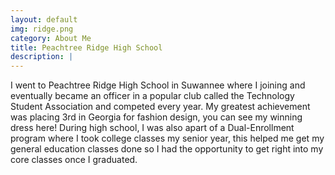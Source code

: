 ```yaml
---
layout: default
img: ridge.png
category: About Me
title: Peachtree Ridge High School
description: |
---
```

  I went to Peachtree Ridge High School in Suwannee where I joining and eventually became an officer in a popular club called the Technology Student Association and competed every year. My greatest achievement was placing 3rd in Georgia for fashion design, you can see my winning dress here! During high school, I was also apart of a Dual-Enrollment program where I took college classes my senior year, this helped me get my general education classes done so I had the opportunity to get right into my core classes once I graduated.

